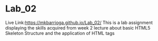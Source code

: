 # Lab_02
Live Link:https://mkbarrioga.github.io/Lab_02/
This is a lab assignment displaying the skills acquired from week 2 lecture about basic HTML5 Skeleton Structure and the application of HTML tags
